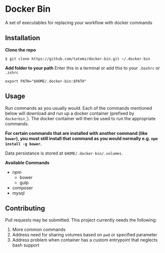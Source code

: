 # Docker Bin

A set of executables for replacing your workflow with docker commands


## Installation

**Clone the repo**
```
$ git clone https://github.com/tatemz/docker-bin.git ~/.docker-bin
```

**Add folder to your path**
Enter this in a terminal or add this to your `.bashrc` or `.zshrc`

```
export PATH="$HOME/.docker-bin:$PATH"
```

## Usage

Run commands as you usually would. Each of the commands mentioned below will download and run up a docker container (prefixed by `dockerbin_`). The docker container will then be used to run the appropriate commands.

**For certain commands that are installed with another command (like `bower`), you must still install that command as you would normally e.g. `npm install -g bower`.**

Data persistance is stored at `$HOME/.docker-bin/.volumes`.

**Available Commands**

* npm
  * bower
  * gulp
* composer
* mysql


## Contributing
Pull requests may be submitted. This project currently needs the following:

1. More common commands
2. Address need for sharing volumes based on `pwd` or specified parameter
3. Address problem when container has a custom entrypoint that neglects bash support
